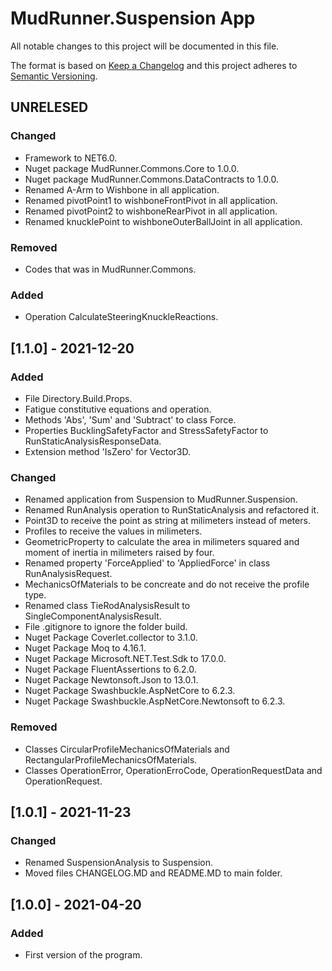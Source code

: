 # MudRunner.Suspension App
All notable changes to this project will be documented in this file.

The format is based on [Keep a Changelog](http://keepachangelog.com/en/1.0.0/)
and this project adheres to [Semantic Versioning](http://semver.org/spec/v2.0.0.html).

## UNRELESED
### Changed
 - Framework to NET6.0.
 - Nuget package MudRunner.Commons.Core to 1.0.0.
 - Nuget package MudRunner.Commons.DataContracts to 1.0.0.
 - Renamed A-Arm to Wishbone in all application.  
 - Renamed pivotPoint1 to wishboneFrontPivot in all application.
 - Renamed pivotPoint2 to wishboneRearPivot in all application.
 - Renamed knucklePoint to wishboneOuterBallJoint in all application. 
### Removed
 - Codes that was in MudRunner.Commons.
### Added
 - Operation CalculateSteeringKnuckleReactions. 

## [1.1.0] - 2021-12-20
### Added
 - File Directory.Build.Props.
 - Fatigue constitutive equations and operation.
 - Methods 'Abs', 'Sum' and 'Subtract' to class Force.
 - Properties BucklingSafetyFactor and StressSafetyFactor to RunStaticAnalysisResponseData.
 - Extension method 'IsZero' for Vector3D.
### Changed
 - Renamed application from Suspension to MudRunner.Suspension.
 - Renamed RunAnalysis operation to RunStaticAnalysis and refactored it.
 - Point3D to receive the point as string at milimeters instead of meters.
 - Profiles to receive the values in milimeters.
 - GeometricProperty to calculate the area in milimeters squared and moment of inertia in milimeters raised by four.
 - Renamed property 'ForceApplied' to 'AppliedForce' in class RunAnalysisRequest.
 - MechanicsOfMaterials to be concreate and do not receive the profile type.
 - Renamed class TieRodAnalysisResult to SingleComponentAnalysisResult.
 - File .gitignore to ignore the folder build.
 - Nuget Package Coverlet.collector to 3.1.0.
 - Nuget Package Moq to 4.16.1.
 - Nuget Package Microsoft.NET.Test.Sdk to 17.0.0.
 - Nuget Package FluentAssertions to 6.2.0.
 - Nuget Package Newtonsoft.Json to 13.0.1.
 - Nuget Package Swashbuckle.AspNetCore to 6.2.3.
 - Nuget Package Swashbuckle.AspNetCore.Newtonsoft to 6.2.3.
### Removed
 - Classes CircularProfileMechanicsOfMaterials and RectangularProfileMechanicsOfMaterials.
 - Classes OperationError, OperationErroCode, OperationRequestData and OperationRequest<TData>.

## [1.0.1] - 2021-11-23
### Changed
 - Renamed SuspensionAnalysis to Suspension.
 - Moved files CHANGELOG.MD and README.MD to main folder.

## [1.0.0] - 2021-04-20
### Added
 - First version of the program.